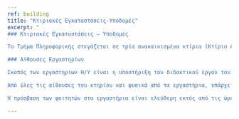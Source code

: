 ```yaml
---
ref: building
title: "Κτιριακές Εγκαταστάσεις-Υποδομές"
excerpt: " 
### Κτιριακές Εγκαταστάσεις – Υποδομές

Το Τμήμα Πληροφορικής στεγάζεται σε τρία ανακαινισμένα κτίρια (Κτίριο Αρεταίος, Κτίριο Γραμματειών (κτίριο 3), Κτίριο Γαληνός) στο παλαιό ψυχιατρείο Κέρκυρας. Εκεί βρίσκονται οι αίθουσες διδασκαλίας για το προπτυχιακό και το μεταπτυχιακό, τα εργαστήρια Η/Υ, η γραμματεία και το γραφείο υποστήριξης συστημάτων του Τμήματος. Τα γραφεία των μελών ΔΕΠ του Τμήματος βρίσκονται σε διαφορετικό χώρο, στο Ανάκτορο των αγίων Γεωργίου και Μιχαήλ.

### Αίθουσες Εργαστηρίων

Σκοπός των εργαστηρίων Η/Υ είναι η υποστήριξη του διδακτικού έργου του Τμήματος Πληροφορικής, η διευκόλυνση των φοιτητών για την εκπόνηση εργασιών στο πλαίσιο των μαθημάτων τους, καθώς και η πρόσβαση στο διαδίκτυο για εκπαιδευτικούς αλλά και ψυχαγωγικούς σκοπούς.

Από όλες τις αίθουσες του κτηρίου και φυσικά από τα εργαστήρια, υπάρχει πρόσβαση στο τοπικό δίκτυο Ethernet 1 Gbps καθώς και στο διαδίκτυο (Ιnternet). Το κτήριο συνδέεται ασύρματα με τον κεντρικό κόμβο του Ιονίου Πανεπιστημίου.

Η πρόσβαση των φοιτητών στα εργαστήρια είναι ελεύθερη εκτός από τις ώρες όπου σε αυτά γίνονται μαθήματα. Οι χρήστες μπορούν ελεύθερα να περιηγούνται στο διαδίκτυο, να λαμβάνουν και να στέλνουν e-mail και να αποθηκεύουν τα αρχεία τους στο σκληρό δίσκο ή σε φορητά μέσα αποθήκευσης (floppy, cd-rom, usb stick). Επίσης τα εργαστήρια είναι εξοπλισμένο με δικτυακούς εκτυπωτές στους οποίους οι φοιτητές μπορούν να εκτυπώνουν εργασίες και υλικό σχετικά με το γνωστικό αντικείμενο της Πληροφορικής."

---
```

